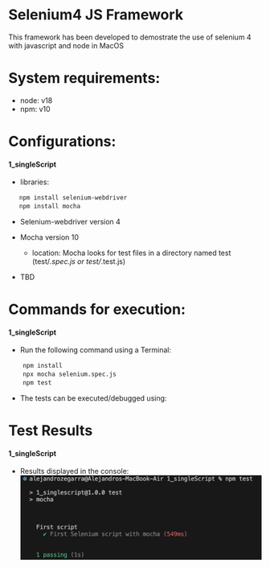 <h1>Selenium4 JS Framework</h1>

This framework has been developed to demostrate the use of selenium 4 with javascript and node in MacOS

# System requirements:
- node: v18
- npm: v10


# Configurations:
<h4>1_singleScript</h4>

* libraries:
```bash
   npm install selenium-webdriver   
   npm install mocha 
```
  * Selenium-webdriver version 4
  * Mocha version 10 
    * location: Mocha looks for test files in a directory named test (test/*.spec.js or test/*.test.js)

* TBD

# Commands for execution:
<h4>1_singleScript</h4>

* Run the following command using a Terminal: 

```bash
    npm install
    npx mocha selenium.spec.js  
    npm test
```
* The tests can be executed/debugged using: 

# Test Results 
<h4>1_singleScript</h4>

* Results displayed in the console:![1_singleScriptResult1](1_singleScript/1_singleScriptResult1.png)